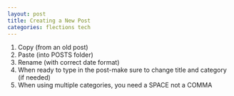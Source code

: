 ```yaml
---
layout: post
title: Creating a New Post
categories: flections tech
---
```

1. Copy (from an old post)
2. Paste (into POSTS folder)
3. Rename (with correct date format)
4. When ready to type in the post-make sure to change title and category (if needed)
5. When using multiple categories, you need a SPACE not a COMMA